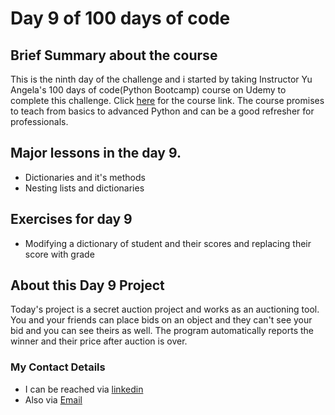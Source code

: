 # Day 9 of 100 days of code 

## **Brief Summary about the course**
 This is the ninth day of the challenge and i  started by taking Instructor Yu Angela's 100 days of code(Python Bootcamp) course on Udemy to complete this challenge. Click [here](https://www.udemy.com/course/100-days-of-code) for the course link. The course promises to teach from basics to advanced Python and can be a good refresher for professionals.


## **Major lessons in the day 9.**
- Dictionaries and it's methods
- Nesting lists and dictionaries

## **Exercises for day 9**

- Modifying a dictionary of student and their scores and replacing their score with grade


## **About this Day 9 Project**
Today's project is a secret auction project and works as an auctioning tool. You and your friends can place bids on an object and they can't see your bid and you can see theirs as well. The program automatically reports the winner and their price after auction is over.


### My Contact Details
- I can be reached via [linkedin](www.linkedin.com/oludolapo-oketunji)
- Also via [Email](oketunjioludolapo1@gmail.com)
